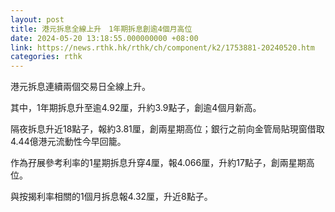 ```yaml
---
layout: post
title: 港元拆息全線上升　1年期拆息創逾4個月高位
date: 2024-05-20 13:18:55.000000000 +08:00
link: https://news.rthk.hk/rthk/ch/component/k2/1753881-20240520.htm
categories: rthk
---
```


港元拆息連續兩個交易日全線上升。

其中，1年期拆息升至逾4.92厘，升約3.9點子，創逾4個月新高。

隔夜拆息升近18點子，報約3.81厘，創兩星期高位；銀行之前向金管局貼現窗借取4.44億港元流動性今早回籠。

作為孖展參考利率的1星期拆息升穿4厘，報4.066厘，升約17點子，創兩星期高位。

與按揭利率相關的1個月拆息報4.32厘，升近8點子。
